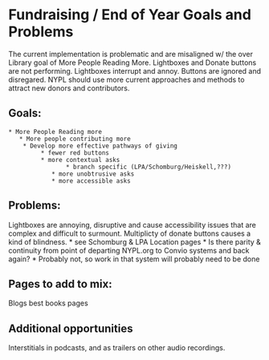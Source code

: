 # Fundraising / End of Year Goals and Problems

The current implementation is problematic and are misaligned w/ the over Library goal of More People Reading More. Lightboxes and Donate buttons are not performing. Lightboxes interrupt and annoy. Buttons are ignored and disregared. NYPL should use more current approaches and methods to attract new donors and contributors.

## Goals:

    * More People Reading more
	   * More people contributing more
		* Develop more effective pathways of giving
			 * fewer red buttons
			 * more contextual asks
				    * branch specific (LPA/Schomburg/Heiskell,???)
				* more unobtrusive asks
				* more accessible asks


## Problems:

Lightboxes are annoying, disruptive and cause accessibility issues that are complex and difficult to surmount.
Multiplicty of donate buttons causes a kind of blindness.
    * see Schomburg & LPA Location pages
    *
Is there parity & continuity from point of departing NYPL.org to Convio systems and back again?
    * Probably not, so work in that system will probably need to be done

## Pages to add to mix:

Blogs
best books pages

## Additional opportunities

Interstitials in podcasts, and as trailers on other audio recordings.
